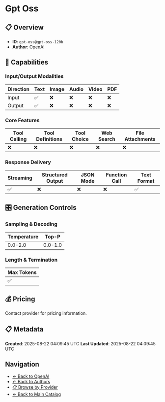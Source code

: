 # Gpt Oss

## 📋 Overview

- **ID**: `gpt-oss@gpt-oss-120b`
- **Author**: [OpenAI](../README.md)

## 🎯 Capabilities

### Input/Output Modalities

| Direction | Text | Image | Audio | Video | PDF |
|-----------|------|-------|-------|-------|-----|
| Input     | ✅   | ❌   | ❌   | ❌   | ❌   |
| Output    | ✅   | ❌   | ❌   | ❌   | ❌   |

### Core Features

| Tool Calling | Tool Definitions | Tool Choice | Web Search | File Attachments |
|--------------|------------------|-------------|------------|------------------|
| ❌           | ❌               | ❌          | ❌         | ❌               |

### Response Delivery

| Streaming | Structured Output | JSON Mode | Function Call | Text Format |
|-----------|-------------------|-----------|---------------|--------------|
| ✅        | ❌                | ❌        | ❌            | ✅           |

## 🎛️ Generation Controls

### Sampling & Decoding

| Temperature | Top-P |
|---|---|
| 0.0-2.0 | 0.0-1.0 |

### Length & Termination

| Max Tokens |
|---|
| ✅ |

## 💰 Pricing

Contact provider for pricing information.

## 📋 Metadata

**Created**: 2025-08-22 04:09:45 UTC
**Last Updated**: 2025-08-22 04:09:45 UTC

## Navigation

- [← Back to OpenAI](../README.md)
- [← Back to Authors](../../README.md)
- [📋 Browse by Provider](../../../providers/README.md)
- [← Back to Main Catalog](../../../README.md)
